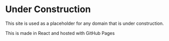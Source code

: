 # Under Construction
This site is used as a placeholder for any domain that is under construction.

This is made in React and hosted with GitHub Pages
